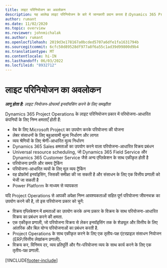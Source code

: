 ```yaml
---
title: लाइट परिनियोजन का अवलोकन
description: यह आलेख लाइट परिनियोजन के बारे में जानकारी प्रदान करता है।Dynamics 365 Project Operations
author: rumant
ms.date: 11/02/2020
ms.topic: overview
ms.reviewer: johnmichalak
ms.author: rumant
ms.openlocfilehash: 2019d3e178167a0bcded5707a6dfe1fa1631794b
ms.sourcegitcommit: 6cfc50d89528df977a8f6a55c1ad39d99800d9b4
ms.translationtype: MT
ms.contentlocale: hi-IN
ms.lasthandoff: 06/03/2022
ms.locfileid: "8932712"
---
```

# <a name="lite-deployment-overview"></a>लाइट परिनियोजन का अवलोकन

_**लागू होता है:** लाइट नियोजन-प्रोफार्मा इनवॉयसिंग करने के लिए समझौता_

Dynamics 365 Project Operations के लाइट परिनियोजन प्रकार में परियोजना-आधारित कंपनियों के लिए निम्न क्षमताएँ होती हैं:

- वेब के लिए Microsoft Project का उपयोग करके परियोजना की योजना
- लेबर संसाधनों के लिए बहुआयामी मूल्य निर्धारण और लागत
- व्यय श्रेणियों के लिए श्रेणी-आधारित मूल्य निर्धारण
- Dynamics 365 Sales क्षमताओं का उपयोग करने वाला परियोजना-आधारित विक्रय प्रबंधन
- Universal resource scheduling, जो Dynamics 365 Field Service और Dynamics 365 Customer Service जैसे अन्य एप्लिकेशन के साथ एकीकृत होती है
- परियोजना प्रगति और समय ट्रैकिंग
- परियोजना-आधारित व्ययों के लिए मूल व्यय ट्रैकिंग
- वह प्रोफ़ॉर्मा इनवॉइसिंग, जिसकी समीक्षा की जा सकती है और संसाधन के लिए एक वित्तीय प्रणाली को भेजी जा सकती है
- Power Platform के माध्यम से व्यापकता

यदि Project Operations से आपकी अपेक्षा निम्न आवश्यकताओं सहित पूर्ण परियोजना जीवनचक्र का उपयोग करने की है, तो इस परियोजना प्रकार को चुनें:

- विक्रय एप्लिकेशन में क्षमताओं का उपयोग करके अन्य प्रकार के विक्रय के साथ परियोजना-आधारित विक्रय का प्रबंधन करने की क्षमता.
- एक एकीकृत प्रणाली, जो परियोजना विक्रय से लेकर इनवॉइसिंग तक के शेड्यूल और वित्तीय के लिए आंतरिक और बिल योग्य परियोजनाओं का प्रबंधन करती है.
- Project Operations के साथ एकीकृत करने के लिए एक तृतीय-पक्ष एंटरप्राइज़ संसाधन नियोजन (ERP/वित्तीय लेखांकन प्रणाली).
- विक्रय कर, विनिमय दर, व्यय प्रतिपूर्ति और गैर-परियोजना व्यय के साथ कार्य करने के लिए एक तृतीय-पक्ष प्रणाली.


[!INCLUDE[footer-include](../includes/footer-banner.md)]
